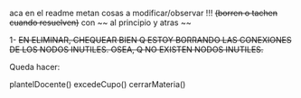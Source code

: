 aca en el readme metan cosas a modificar/observar !!! ~~(borren o tachen cuando resuelven)~~ con ~~ al principio y atras ~~

1- ~~EN ELIMINAR, CHEQUEAR BIEN Q ESTOY BORRANDO LAS CONEXIONES DE LOS NODOS INUTILES. OSEA, Q NO EXISTEN NODOS INUTILES.~~

Queda hacer:

plantelDocente()
excedeCupo()
cerrarMateria()

